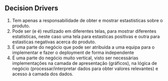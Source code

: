 ## Decision Drivers

1. Tem apenas a responsabilidade de obter e mostrar estastisticas sobre o produto.
2. Pode ser (e é) reutlizado em diferentes telas, para mostrar diferentes estatisticas, neste caso uma tela para estasticas positivas e outra para estasticas negativas acerca do produto.
3. É uma parte do negócio que pode ser atribuida a uma equipa para o implementar e fazer o deployment de forma independente
4. É uma parte do negócio muito vertical, visto ser necessárias implementações na camada de apresentação (gráficos), na lógica de negócio (processar/interpretar dados para obter valores relevantes) e acesso à camada dos dados.
